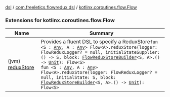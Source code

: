 [dsl](../../index.md) / [com.freeletics.flowredux.dsl](../index.md) / [kotlinx.coroutines.flow.Flow](./index.md)

### Extensions for kotlinx.coroutines.flow.Flow

| Name | Summary |
|---|---|
| (jvm) [reduxStore](redux-store.md) | Provides a fluent DSL to specify a ReduxStore`fun <S : `[`Any`](https://kotlinlang.org/api/latest/jvm/stdlib/kotlin/-any/index.html)`, A : `[`Any`](https://kotlinlang.org/api/latest/jvm/stdlib/kotlin/-any/index.html)`> Flow<A>.reduxStore(logger: FlowReduxLogger? = null, initialStateSupplier: () -> S, block: `[`FlowReduxStoreBuilder`](../-flow-redux-store-builder/index.md)`<S, A>.() -> `[`Unit`](https://kotlinlang.org/api/latest/jvm/stdlib/kotlin/-unit/index.html)`): Flow<S>`<br>`fun <S : `[`Any`](https://kotlinlang.org/api/latest/jvm/stdlib/kotlin/-any/index.html)`, A : `[`Any`](https://kotlinlang.org/api/latest/jvm/stdlib/kotlin/-any/index.html)`> Flow<A>.reduxStore(logger: FlowReduxLogger? = null, initialState: S, block: `[`FlowReduxStoreBuilder`](../-flow-redux-store-builder/index.md)`<S, A>.() -> `[`Unit`](https://kotlinlang.org/api/latest/jvm/stdlib/kotlin/-unit/index.html)`): Flow<S>` |
